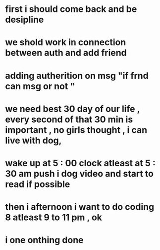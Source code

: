 <!-- Let's make a algorithm  -->

# first i should come back and be desipline 
# we shold work in connection between auth and add friend 
# adding autherition on msg "if frnd can msg or  not "
# we need best 30 day of our life , every second of that 30 min is important , no girls thought , i can live with dog, 
# wake up at 5 : 00 clock atleast at  5 : 30 am push i dog video and start to read if possible 
# then i afternoon i want to do coding 8 atleast  9 to 11 pm , ok 
# i one onthing done 
